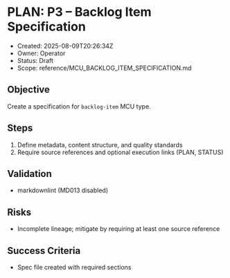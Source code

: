 # PLAN: P3 – Backlog Item Specification

- Created: 2025-08-09T20:26:34Z
- Owner: Operator
- Status: Draft
- Scope: reference/MCU_BACKLOG_ITEM_SPECIFICATION.md

## Objective
Create a specification for `backlog-item` MCU type.

## Steps
1. Define metadata, content structure, and quality standards
2. Require source references and optional execution links (PLAN, STATUS)

## Validation
- markdownlint (MD013 disabled)

## Risks
- Incomplete lineage; mitigate by requiring at least one source reference

## Success Criteria
- Spec file created with required sections
